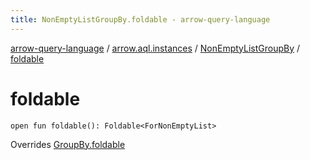 ```yaml
---
title: NonEmptyListGroupBy.foldable - arrow-query-language
---
```


[arrow-query-language](../../index.html) / [arrow.aql.instances](../index.html) / [NonEmptyListGroupBy](index.html) / [foldable](./foldable.html)

# foldable

`open fun foldable(): Foldable<ForNonEmptyList>`

Overrides [GroupBy.foldable](../../arrow.aql/-group-by/foldable.html)

